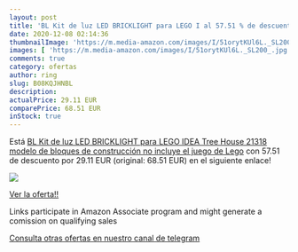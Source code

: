 ```yaml
---
layout: post
title: 'BL Kit de luz LED BRICKLIGHT para LEGO I al 57.51 % de descuento'
date: 2020-12-08 02:14:36
thumbnailImage: 'https://m.media-amazon.com/images/I/51orytKUl6L._SL200_.jpg'
images: [ 'https://m.media-amazon.com/images/I/51orytKUl6L._SL200_.jpg' ]
comments: true
category: ofertas
author: ring
slug: B08KQJHNBL
description:
actualPrice: 29.11 EUR
comparePrice: 68.51 EUR
inStock: true
---
```


Está [BL Kit de luz LED BRICKLIGHT para LEGO IDEA Tree House 21318 modelo de bloques de construcción  no incluye el juego de Lego](https://www.amazon.es/dp/B08KQJHNBL/?tag=tolees-21) con 57.51 de descuento por 29.11 EUR (original: 68.51 EUR) en el siguiente enlace!

[![](https://m.media-amazon.com/images/I/51orytKUl6L._SL200_.jpg)](https://www.amazon.es/dp/B08KQJHNBL/?tag=tolees-21)

[Ver la oferta!!](https://www.amazon.es/dp/B08KQJHNBL/?tag=tolees-21)

Links participate in Amazon Associate program and might generate a comission on qualifying sales

[Consulta otras ofertas en nuestro canal de telegram](https://t.me/s/ofertas25)
